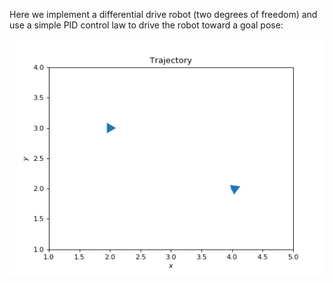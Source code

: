Here we implement a differential drive robot (two degrees of freedom) and 
use a simple PID control law to drive the robot toward a goal pose:

![Trajectory](/steer-to-pose/trajectory.gif)
